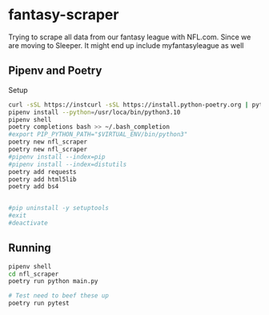 # fantasy-scraper
Trying to scrape all data from our fantasy league with NFL.com. Since we are moving to Sleeper. It might end up include myfantasyleague as well


## Pipenv and Poetry

Setup

```bash
curl -sSL https://instcurl -sSL https://install.python-poetry.org | python3 -
pipenv install --python=/usr/loca/bin/python3.10
pipenv shell
poetry completions bash >> ~/.bash_completion
#export PIP_PYTHON_PATH="$VIRTUAL_ENV/bin/python3"
poetry new nfl_scraper
poetry new nfl_scraper
#pipenv install --index=pip
#pipenv install --index=distutils
poetry add requests
poetry add html5lib
poetry add bs4


#pip uninstall -y setuptools
#exit
#deactivate 
```

## Running

```bash
pipenv shell
cd nfl_scraper
poetry run python main.py

# Test need to beef these up
poetry run pytest
```